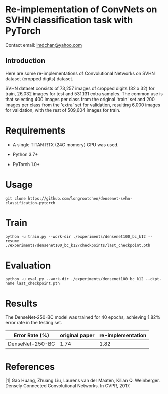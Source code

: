 # Re-implementation of ConvNets on SVHN classification task with PyTorch

Contact email: imdchan@yahoo.com

## Introduction

Here are some re-implementations of Convolutional Networks on SVHN dataset (cropped digits) dataset.

SVHN dataset consists of 73,257 images of cropped digits (32 x 32) for train, 26,032 images for test and 531,131 extra samples.
The common use is that selecting 400 images per class from the original 'train' set and 200 images per class from the 'extra' set for validation, resulting 6,000 images for validation, with the rest of 509,604 images for train.

# Requirements

- A single TITAN RTX (24G momery) GPU was used.

- Python 3.7+

- PyTorch 1.0+

# Usage

    git clone https://github.com/longrootchen/densenet-svhn-classification-pytorch
    
# Train

    python -u train.py --work-dir ./experiments/densenet100_bc_k12 --resume ./experiments/densenet100_bc_k12/checkpoints/last_checkpoint.pth
    
# Evaluation

    python -u eval.py --work-dir ./experiments/densenet100_bc_k12 --ckpt-name last_checkpoint.pth
    
# Results

The DenseNet-250-BC model was trained for 40 epochs, achieving 1.82% error rate in the testing set.

| Error Rate (%) | original paper | re-implementation |
| ----- | ----- | ----- |
| DenseNet-250-BC | 1.74 | 1.82 |

# References

[1] Gao Huang, Zhuang Liu, Laurens van der Maaten, Kilian Q. Weinberger. Densely Connected Convolutional Networks. In CVPR, 2017.
